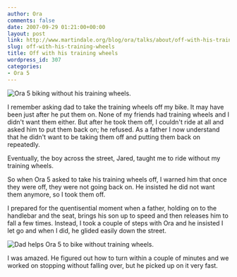 ```yaml
---
author: Ora
comments: false
date: 2007-09-29 01:21:00+00:00
layout: post
link: http://www.martindale.org/blog/ora/talks/about/off-with-his-training-wheels
slug: off-with-his-training-wheels
title: Off with his training wheels
wordpress_id: 307
categories:
- Ora 5
---
```


![Ora 5 biking without his training wheels.](http://farm2.static.flickr.com/1210/1457578901_d5a1e1e302.jpg)  
  
I remember asking dad to take the training wheels off my bike. It may have been just after he put them on. None of my friends had training wheels and I didn't want them either. But after he took them off, I couldn't ride at all and asked him to put them back on; he refused. As a father I now understand that he didn't want to be taking them off and putting them back on repeatedly.   
  
Eventually, the boy across the street, Jared, taught me to ride without my training wheels.  
  
So when Ora 5 asked to take his training wheels off, I warned him that once they were off, they were not going back on. He insisted he did not want them anymore, so I took them off.  
  
I prepared for the quentisential moment when a father, holding on to the handlebar and the seat, brings his son up to speed and then releases him to fall a few times. Instead, I took a couple of steps with Ora and he insisted I let go and when I did, he glided easily down the street.  
  
![Dad helps Ora 5 to bike without training wheels.](http://farm2.static.flickr.com/1119/1458442018_ba8f77e633.jpg)  
  
I was amazed. He figured out how to turn within a couple of minutes and we worked on stopping without falling over, but he picked up on it very fast.
